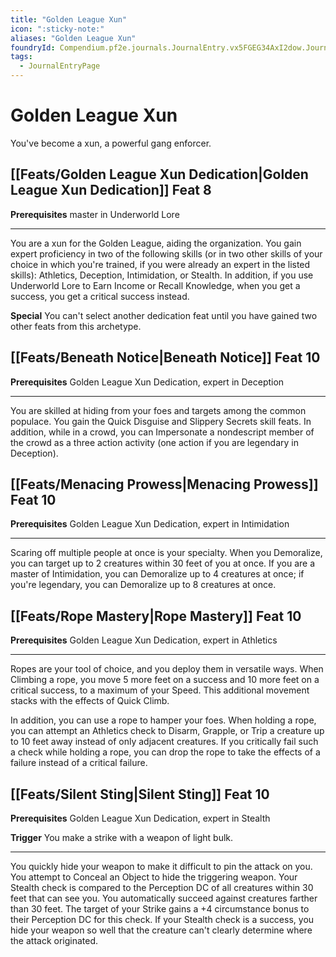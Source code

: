 ```yaml
---
title: "Golden League Xun"
icon: ":sticky-note:"
aliases: "Golden League Xun"
foundryId: Compendium.pf2e.journals.JournalEntry.vx5FGEG34AxI2dow.JournalEntryPage.4ZPZqbe0Ai8ZIfcp
tags:
  - JournalEntryPage
---
```


# Golden League Xun
You've become a xun, a powerful gang enforcer.

## [[Feats/Golden League Xun Dedication|Golden League Xun Dedication]] Feat 8

**Prerequisites** master in Underworld Lore

* * *

You are a xun for the Golden League, aiding the organization. You gain expert proficiency in two of the following skills (or in two other skills of your choice in which you're trained, if you were already an expert in the listed skills): Athletics, Deception, Intimidation, or Stealth. In addition, if you use Underworld Lore to Earn Income or Recall Knowledge, when you get a success, you get a critical success instead.

**Special** You can't select another dedication feat until you have gained two other feats from this archetype.

## [[Feats/Beneath Notice|Beneath Notice]] Feat 10

**Prerequisites** Golden League Xun Dedication, expert in Deception

* * *

You are skilled at hiding from your foes and targets among the common populace. You gain the Quick Disguise and Slippery Secrets skill feats. In addition, while in a crowd, you can Impersonate a nondescript member of the crowd as a three action activity (one action if you are legendary in Deception).

## [[Feats/Menacing Prowess|Menacing Prowess]] Feat 10

**Prerequisites** Golden League Xun Dedication, expert in Intimidation

* * *

Scaring off multiple people at once is your specialty. When you Demoralize, you can target up to 2 creatures within 30 feet of you at once. If you are a master of Intimidation, you can Demoralize up to 4 creatures at once; if you're legendary, you can Demoralize up to 8 creatures at once.

## [[Feats/Rope Mastery|Rope Mastery]] Feat 10

**Prerequisites** Golden League Xun Dedication, expert in Athletics

* * *

Ropes are your tool of choice, and you deploy them in versatile ways. When Climbing a rope, you move 5 more feet on a success and 10 more feet on a critical success, to a maximum of your Speed. This additional movement stacks with the effects of Quick Climb.

In addition, you can use a rope to hamper your foes. When holding a rope, you can attempt an Athletics check to Disarm, Grapple, or Trip a creature up to 10 feet away instead of only adjacent creatures. If you critically fail such a check while holding a rope, you can drop the rope to take the effects of a failure instead of a critical failure.

## [[Feats/Silent Sting|Silent Sting]] Feat 10

**Prerequisites** Golden League Xun Dedication, expert in Stealth

**Trigger** You make a strike with a weapon of light bulk.

* * *

You quickly hide your weapon to make it difficult to pin the attack on you. You attempt to Conceal an Object to hide the triggering weapon. Your Stealth check is compared to the Perception DC of all creatures within 30 feet that can see you. You automatically succeed against creatures farther than 30 feet. The target of your Strike gains a +4 circumstance bonus to their Perception DC for this check. If your Stealth check is a success, you hide your weapon so well that the creature can't clearly determine where the attack originated.